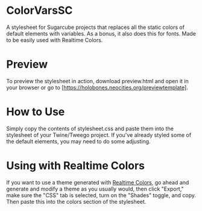 # ColorVarsSC
A stylesheet for Sugarcube projects that replaces all the static colors of default elements with variables. As a bonus, it also does this for fonts. Made to be easily used with Realtime Colors.
# Preview
To preview the stylesheet in action, download preview.html and open it in your browser or go to [https://holobones.neocities.org/previewtemplate].
# How to Use
Simply copy the contents of stylesheet.css and paste them into the stylesheet of your Twine/Tweego project. If you've already styled some of the default elements, you may need to do some adjusting.
# Using with Realtime Colors
If you want to use a theme generated with [Realtime Colors](https://www.realtimecolors.com), go ahead and generate and modify a theme as you usually would, then click "Export," make sure the "CSS" tab is selected, turn on the "Shades" toggle, and copy. Then paste this into the colors section of the stylesheet.
